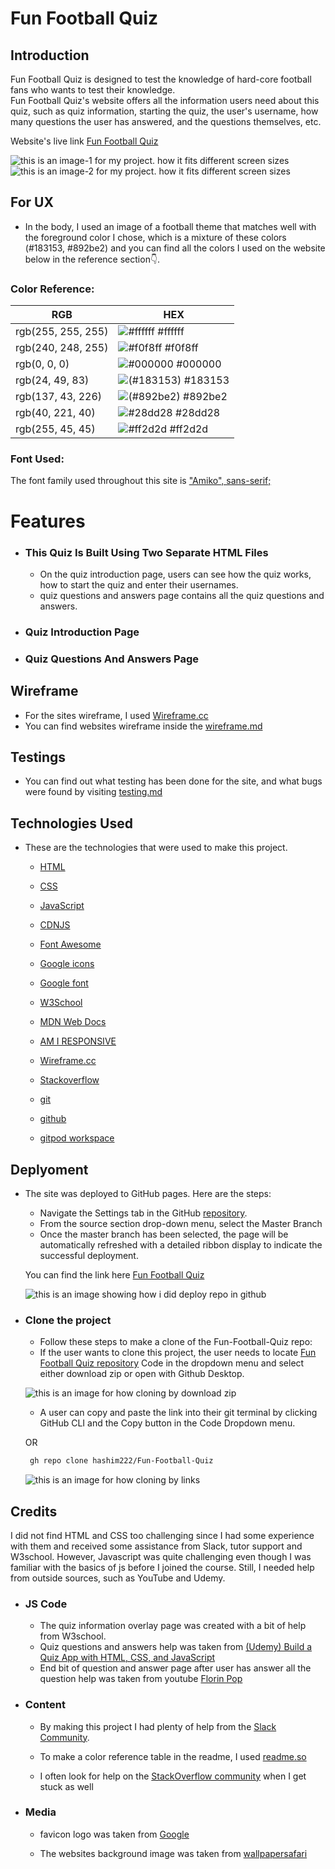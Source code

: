 # Fun Football Quiz

## Introduction

Fun Football Quiz is designed to test the knowledge of hard-core football fans who wants to test their knowledge.  
Fun Football Quiz's website offers all the information users need about this quiz, such as quiz information, starting the quiz, the user's username, how many questions the user has answered, and the questions themselves, etc.

Website's live link [Fun Football Quiz](https://hashim222.github.io/Fun-Football-Quiz/)

![this is an image-1 for my project. how it fits different screen sizes](assets/images/Readme-Images/responsive-quiz-info-page.png)
![this is an image-2 for my project. how it fits different screen sizes](assets/images/Readme-Images/responsive-main-page.png)


## For UX
* In the body, I used an image of a football theme that matches well with the foreground color I chose, which is a mixture of these colors (#183153, #892be2) and you can find all the colors I used on the website below in the reference section👇. 

### Color Reference:

| RGB             | HEX                                                                |
| ----------------- | ------------------------------------------------------------------ |
| rgb(255, 255, 255) | ![#ffffff](https://via.placeholder.com/10/#ffffff?text=+) #ffffff |
| rgb(240, 248, 255) | ![#f0f8ff](https://via.placeholder.com/10/f0f8ff?text=+) #f0f8ff |
| rgb(0, 0, 0) | ![#000000](https://via.placeholder.com/10/000000?text=+) #000000 |
| rgb(24, 49, 83) | ![(#183153)](https://via.placeholder.com/10/183153?text=+) #183153 |
| rgb(137, 43, 226) | ![(#892be2)](https://via.placeholder.com/10/892be2?text=+) #892be2 |
| rgb(40, 221, 40) | ![#28dd28](https://via.placeholder.com/10/28dd28?text=+) #28dd28 |
| rgb(255, 45, 45) | ![#ff2d2d](https://via.placeholder.com/10/ff2d2d?text=+) #ff2d2d |

### Font Used:
  The font family used throughout this site is ["Amiko", sans-serif;](https://fonts.google.com/specimen/Amiko)

# Features
* ### This Quiz Is Built Using Two Separate HTML Files 
   * On the quiz introduction page, users can see how the quiz works, how to start the quiz and enter their usernames.
   * quiz questions and answers page contains all the quiz questions and answers.     

* ### Quiz Introduction Page

* ### Quiz Questions And Answers Page

## Wireframe
* For the sites wireframe, I used [Wireframe.cc](https://wireframe.cc/)
*  You can find websites wireframe inside the [wireframe.md](wireframe.md)
## Testings

*  You can find out what testing has been done for the site, and what bugs were found by visiting [testing.md](testing.md)

## Technologies Used
* These are the technologies that were used to make this project.

  * [HTML](https://en.wikipedia.org/wiki/HTML)
  
  * [CSS](https://en.wikipedia.org/wiki/CSS)

  * [JavaScript](https://en.wikipedia.org/wiki/JavaScript)
  
  * [CDNJS](https://cdnjs.com/libraries/font-awesome) 
  
  * [Font Awesome](https://fontawesome.com/)
  
  * [Google icons](https://fonts.google.com/icons)
  
  * [Google font](https://fonts.google.com/)
  
  * [W3School](https://www.w3schools.com/)

  * [MDN Web Docs](https://developer.mozilla.org/en-US/)
  
  * [AM I RESPONSIVE](http://ami.responsivedesign.is/)
  
  * [Wireframe.cc](https://wireframe.cc/)

  * [Stackoverflow](https://stackoverflow.com/)

  * [git](https://git-scm.com/)

  * [github](https://github.com/)

  * [gitpod workspace](https://gitpod.io/workspaces)

## Deplyoment

* The site was deployed to GitHub pages. Here are the steps:
  * Navigate the Settings tab in the GitHub [repository](https://github.com/hashim222/Fun-Football-Quiz).
  * From the source section drop-down menu, select the Master Branch
  * Once the master branch has been selected, the page will be automatically refreshed with a detailed ribbon display to indicate the successful deployment.  

  You can find the link here [Fun Football Quiz](https://github.com/hashim222/Fun-Football-Quiz)

    ![this is an image showing how i did deploy repo in github](/assets/images/Readme-Images/github-repo-deploy.png)

 * ### Clone the project

   * Follow these steps to make a clone of the Fun-Football-Quiz repo:    
    * If the user wants to clone this project, the user needs to locate [Fun Football Quiz repository](https://github.com/hashim222/Fun-Football-Quiz) Code in the dropdown menu and select either download zip or open with Github Desktop.

    ![this is an image for how cloning by download zip](/assets/images/Readme-Images/cloning-zip-download.png)

     * A user can copy and paste the link into their git terminal by clicking GitHub CLI and the Copy button in the Code Dropdown menu.
                    
    OR
      ```bash
       gh repo clone hashim222/Fun-Football-Quiz
      ```

    ![this is an image for how cloning by links](/assets/images/Readme-Images/cloning-links.png)
             
## Credits
  I did not find HTML and CSS too challenging since I had some experience with them and received some assistance from Slack, tutor support and W3school. However, Javascript was quite challenging even though I was familiar with the basics of js before I joined the course. Still, I needed help from outside sources, such as YouTube and Udemy.
* ### JS Code
  * The quiz information overlay page was created with a bit of help from W3school.
  * Quiz questions and answers help was taken from [(Udemy) Build a Quiz App with HTML, CSS, and JavaScript](https://www.udemy.com/course/build-a-quiz-app-with-html-css-and-javascript/)
  * End bit of question and answer page after user has answer all the question help was taken from youtube [Florin Pop](https://www.youtube.com/channel/UCeU-1X402kT-JlLdAitxSMA)

* ### Content
  * By making this project I had plenty of help from the [Slack Community](https://slack.com/intl/en-gb/).

   * To make a color reference table in the readme, I used [readme.so](https://readme.so/editor)

   * I often look for help on the [StackOverflow community](https://stackoverflow.com/) when I get stuck as well




* ### Media
  * favicon logo was taken from [Google](https://www.google.com/search?q=football+icon&tbm=isch&chips=q:football+icon,g_1:red:DzEFUJmS5D0%3D&rlz=1C1CHBF_en-GBGB959GB959&hl=en&sa=X&ved=2ahUKEwjDz5LR2vX2AhV38LsIHZNoDN0Q4lYoB3oECAEQKg&biw=1519&bih=714#imgrc=V0k4UncPwJvZjM)

  * The websites background image was taken from [wallpapersafari](https://wallpapersafari.com/w/qJsVwy)
